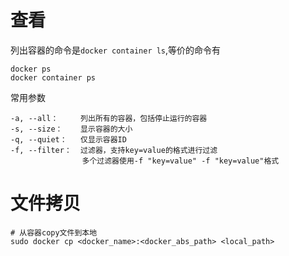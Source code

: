# 查看
列出容器的命令是`docker container ls`,等价的命令有
```shell
docker ps
docker container ps
```
常用参数
```
-a, --all：     列出所有的容器，包括停止运行的容器
-s, --size：    显示容器的大小
-q, --quiet：   仅显示容器ID
-f, --filter：  过滤器，支持key=value的格式进行过滤
                多个过滤器使用-f "key=value" -f "key=value"格式
```
# 文件拷贝
```shell
# 从容器copy文件到本地
sudo docker cp <docker_name>:<docker_abs_path> <local_path>
```
